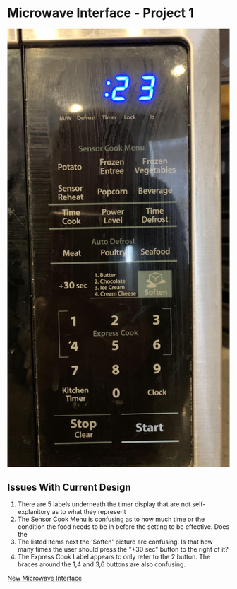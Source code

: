 # Microwave Interface - Project 1

![alt text](SharpMicroInterface.jpg)

## Issues With Current Design

1. There are 5 labels underneath the timer display that are not self-explanitory as to what they represent
2. The Sensor Cook Menu is confusing as to how much time or the condition the food needs to be in before the setting to be effective.  Does the 
3. The listed items next the 'Soften' picture are confusing.  Is that how many times the user should press the "+30 sec" button to the right of it?
4. The Express Cook Label appears to only refer to the 2 button.  The braces around the 1,4 and 3,6 buttons are also confusing.


[New Microwave Interface](https://rhight618.github.io/)
